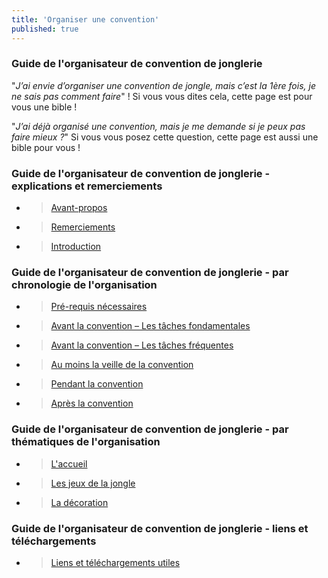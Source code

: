 ```yaml
---
title: 'Organiser une convention'
published: true
---
```


### Guide de l'organisateur de convention de jonglerie

"_J’ai envie d’organiser une convention de jongle, mais c’est la 1ère fois, je ne sais pas comment faire_" ! Si vous vous dites cela, cette page est pour vous une bible !

"_J’ai déjà organisé une convention, mais je me demande si je peux pas faire mieux ?_" Si vous vous posez cette question, cette page est aussi une bible pour vous !

### Guide de l'organisateur de convention de jonglerie - explications et remerciements

* > [Avant-propos](avant-propos)	
* > [Remerciements](remerciements)	 	
* > [Introduction](introduction)	

### Guide de l'organisateur de convention de jonglerie - par chronologie de l'organisation

* > [Pré-requis nécessaires](pre-requis-necessaires)
* > [Avant la convention – Les tâches fondamentales](avant-la-convention-les-taches-fondamentales)
* > [Avant la convention – Les tâches fréquentes](avant-la-convention-les-taches-frequentes)
* > [Au moins la veille de la convention](au-moins-la-veille-de-la-convention)
* > [Pendant la convention](pendant-la-convention)	
* > [Après la convention](apres-la-convention)

### Guide de l'organisateur de convention de jonglerie - par thématiques de l'organisation

* > [L'accueil](accueil)
* > [Les jeux de la jongle](les-jeux-de-la-jongle)
* > [La décoration](la-decoration)

### Guide de l'organisateur de convention de jonglerie - liens et téléchargements

* > [Liens et téléchargements utiles](liens-utiles)
